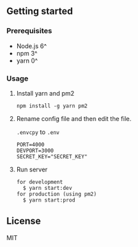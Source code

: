 ## Getting started

### Prerequisites

- Node.js 6^
- npm 3^
- yarn 0^

### Usage

1. Install yarn and pm2

    ```
    npm install -g yarn pm2
    ```
2. Rename config file and then edit the file.

    `.envcpy` to `.env`
    ```
    PORT=4000
    DEVPORT=3000
    SECRET_KEY="SECRET_KEY"
    ```
    
3. Run server
    ```
    for development
      $ yarn start:dev
    for production (using pm2)
      $ yarn start:prod
    ```
     
## License

MIT
